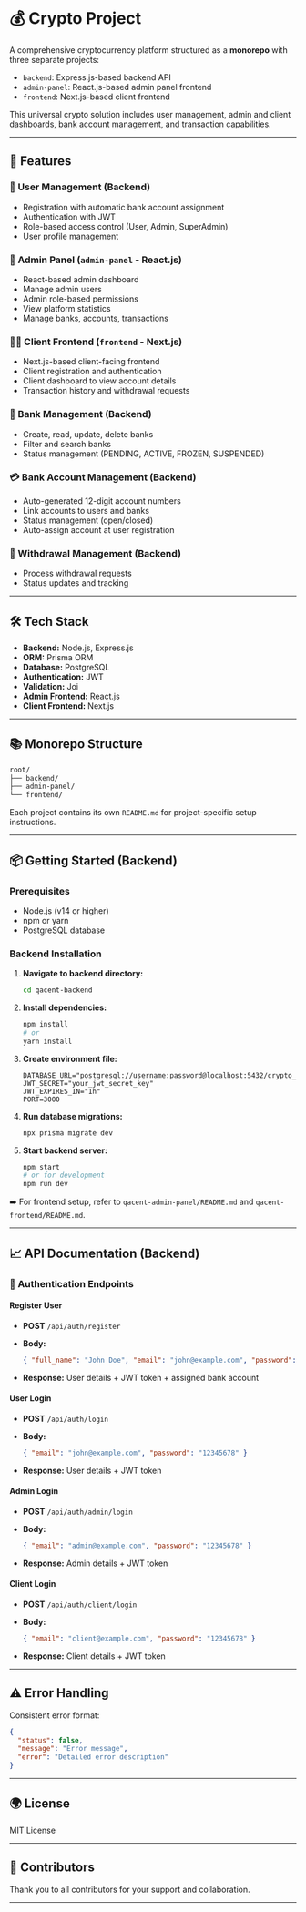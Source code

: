 # 💰 Crypto Project

A comprehensive cryptocurrency platform structured as a **monorepo** with three separate projects:

* `backend`: Express.js-based backend API
* `admin-panel`: React.js-based admin panel frontend
* `frontend`: Next.js-based client frontend

This universal crypto solution includes user management, admin and client dashboards, bank account management, and transaction capabilities.

---

## 🌟 Features

### 👥 User Management (Backend)

* Registration with automatic bank account assignment
* Authentication with JWT
* Role-based access control (User, Admin, SuperAdmin)
* User profile management

### 🏢 Admin Panel (`admin-panel` - React.js)

* React-based admin dashboard
* Manage admin users
* Admin role-based permissions
* View platform statistics
* Manage banks, accounts, transactions

### 👨‍💼 Client Frontend (`frontend` - Next.js)

* Next.js-based client-facing frontend
* Client registration and authentication
* Client dashboard to view account details
* Transaction history and withdrawal requests

### 🏦 Bank Management (Backend)

* Create, read, update, delete banks
* Filter and search banks
* Status management (PENDING, ACTIVE, FROZEN, SUSPENDED)

### 💳 Bank Account Management (Backend)

* Auto-generated 12-digit account numbers
* Link accounts to users and banks
* Status management (open/closed)
* Auto-assign account at user registration

### 💸 Withdrawal Management (Backend)

* Process withdrawal requests
* Status updates and tracking

---

## 🛠️ Tech Stack

* **Backend:** Node.js, Express.js
* **ORM:** Prisma ORM
* **Database:** PostgreSQL
* **Authentication:** JWT
* **Validation:** Joi
* **Admin Frontend:** React.js
* **Client Frontend:** Next.js

---

## 📚 Monorepo Structure

```bash
root/
├── backend/
├── admin-panel/
└── frontend/
```

Each project contains its own `README.md` for project-specific setup instructions.

---

## 📦 Getting Started (Backend)

### Prerequisites

* Node.js (v14 or higher)
* npm or yarn
* PostgreSQL database

### Backend Installation

1. **Navigate to backend directory:**

   ```bash
   cd qacent-backend
   ```

2. **Install dependencies:**

   ```bash
   npm install
   # or
   yarn install
   ```

3. **Create environment file:**

   ```env
   DATABASE_URL="postgresql://username:password@localhost:5432/crypto_db"
   JWT_SECRET="your_jwt_secret_key"
   JWT_EXPIRES_IN="1h"
   PORT=3000
   ```

4. **Run database migrations:**

   ```bash
   npx prisma migrate dev
   ```

5. **Start backend server:**

   ```bash
   npm start
   # or for development
   npm run dev
   ```

➡️ For frontend setup, refer to `qacent-admin-panel/README.md` and `qacent-frontend/README.md`.

---

## 📈 API Documentation (Backend)

### 🔐 Authentication Endpoints

#### Register User

* **POST** `/api/auth/register`
* **Body:**

  ```json
  { "full_name": "John Doe", "email": "john@example.com", "password": "12345678" }
  ```
* **Response:** User details + JWT token + assigned bank account

#### User Login

* **POST** `/api/auth/login`
* **Body:**

  ```json
  { "email": "john@example.com", "password": "12345678" }
  ```
* **Response:** User details + JWT token

#### Admin Login

* **POST** `/api/auth/admin/login`
* **Body:**

  ```json
  { "email": "admin@example.com", "password": "12345678" }
  ```
* **Response:** Admin details + JWT token

#### Client Login

* **POST** `/api/auth/client/login`
* **Body:**

  ```json
  { "email": "client@example.com", "password": "12345678" }
  ```
* **Response:** Client details + JWT token

---

## ⚠️ Error Handling

Consistent error format:

```json
{
  "status": false,
  "message": "Error message",
  "error": "Detailed error description"
}
```

---

## 🌍 License

MIT License

---

## 🤝 Contributors

Thank you to all contributors for your support and collaboration.

---
